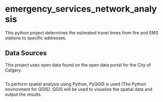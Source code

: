 # emergency_services_network_analysis
This python project determines the estimated travel times from fire and EMS stations to specific addresses.
## Data Sources
This project uses open data found on the open data portal for the City of Calgary.
##
To perform spatial analysis using Python, PyQGIS is used (The Python environment for QGIS). QGIS will be used to visualize the spatial data and output the results.
